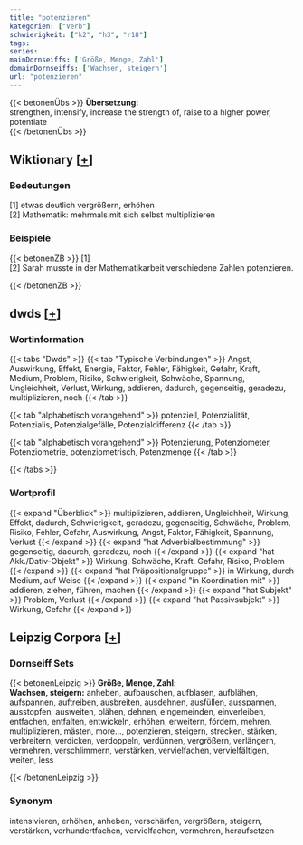 ```yaml
---
title: "potenzieren"
kategorien: ["Verb"]
schwierigkeit: ["k2", "h3", "r18"]
tags:
series:
mainDornseiffs: ['Größe, Menge, Zahl']
domainDornseiffs: ['Wachsen, steigern']
url: "potenzieren"
---
```


{{< betonenÜbs >}}
**Übersetzung:**  
strengthen, intensify, increase the strength of, raise to a higher power, potentiate  
{{< /betonenÜbs >}}

## Wiktionary [[+](https://de.wiktionary.org/wiki/potenzieren)]

### Bedeutungen
[1] etwas deutlich vergrößern, erhöhen  
[2] Mathematik: mehrmals mit sich selbst multiplizieren  

### Beispiele
{{< betonenZB >}}
[1]  
[2] Sarah musste in der Mathematikarbeit verschiedene Zahlen potenzieren.  

{{< /betonenZB >}}


## dwds [[+](https://www.dwds.de/wb/potenzieren)]

### Wortinformation
{{< tabs "Dwds" >}}
{{< tab "Typische Verbindungen" >}}
Angst, Auswirkung, Effekt, Energie, Faktor, Fehler, Fähigkeit, Gefahr, Kraft, Medium, Problem, Risiko, Schwierigkeit, Schwäche, Spannung, Ungleichheit, Verlust, Wirkung, addieren, dadurch, gegenseitig, geradezu, multiplizieren, noch
{{< /tab >}}

{{< tab "alphabetisch vorangehend" >}}
potenziell, Potenzialität, Potenzialis, Potenzialgefälle, Potenzialdifferenz
{{< /tab >}}

{{< tab "alphabetisch vorangehend" >}}
Potenzierung, Potenziometer, Potenziometrie, potenziometrisch, Potenzmenge
{{< /tab >}}

{{< /tabs >}}

### Wortprofil
{{< expand "Überblick" >}} multiplizieren, addieren, Ungleichheit, Wirkung, Effekt, dadurch, Schwierigkeit, geradezu, gegenseitig, Schwäche, Problem, Risiko, Fehler, Gefahr, Auswirkung, Angst, Faktor, Fähigkeit, Spannung, Verlust {{< /expand >}}
{{< expand "hat Adverbialbestimmung" >}} gegenseitig, dadurch, geradezu, noch {{< /expand >}}
{{< expand "hat Akk./Dativ-Objekt" >}} Wirkung, Schwäche, Kraft, Gefahr, Risiko, Problem {{< /expand >}}
{{< expand "hat Präpositionalgruppe" >}} in Wirkung, durch Medium, auf Weise {{< /expand >}}
{{< expand "in Koordination mit" >}} addieren, ziehen, führen, machen {{< /expand >}}
{{< expand "hat Subjekt" >}} Problem, Verlust {{< /expand >}}
{{< expand "hat Passivsubjekt" >}} Wirkung, Gefahr {{< /expand >}}

## Leipzig Corpora [[+](https://corpora.uni-leipzig.de/en/res?word=potenzieren&corpusId=deu_newscrawl-public_2018)]

### Dornseiff Sets
{{< betonenLeipzig >}}
**Größe, Menge, Zahl:**  
**Wachsen, steigern:** anheben, aufbauschen, aufblasen, aufblähen, aufspannen, auftreiben, ausbreiten, ausdehnen, ausfüllen, ausspannen, ausstopfen, ausweiten, blähen, dehnen, eingemeinden, einverleiben, entfachen, entfalten, entwickeln, erhöhen, erweitern, fördern, mehren, multiplizieren, mästen, more..., potenzieren, steigern, strecken, stärken, verbreitern, verdicken, verdoppeln, verdünnen, vergrößern, verlängern, vermehren, verschlimmern, verstärken, vervielfachen, vervielfältigen, weiten, less  

{{< /betonenLeipzig >}}

### Synonym
intensivieren, erhöhen, anheben, verschärfen, vergrößern, steigern, verstärken, verhundertfachen, vervielfachen, vermehren, heraufsetzen

